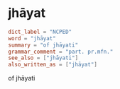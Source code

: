 # jhāyat

``` toml
dict_label = "NCPED"
word = "jhāyat"
summary = "of jhāyati"
grammar_comment = "part. pr.mfn."
see_also = ["jhāyati"]
also_written_as = ["jhāyat"]
```

of jhāyati

